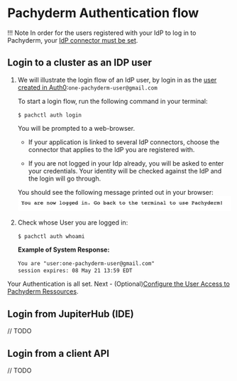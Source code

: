 # Pachyderm Authentication flow

!!! Note
      In order for the users registered with your IdP to log in to Pachyderm,
      your [IdP connector must be set](./idp-dex.md).

## Login to a cluster as an IDP user
1. We will illustrate the login flow of an IdP user, 
by login in as the [user created in Auth0](./idp-dex/#1-register-a-pachyderm-application-with-auth0):`one-pachyderm-user@gmail.com`

      To start a login flow, run the following command in your terminal:

      ```shell
      $ pachctl auth login
      ```

      You will be prompted to a web-browser. 

      - If your application is linked to several IdP connectors, 
      choose the connector that applies to the IdP you are registered with.

      - If you are not logged in your Idp already, you will be asked to enter your credentials. Your identity will be checked against the IdP and the login will go through.

      You should see the following message printed out in your browser:
      ![Login Success](../images/auth0-login-success.png)

1. Check whose User you are logged in:

      ```shell
      $ pachctl auth whoami
      ```

      **Example of System Response:**

      ```shell
      You are "user:one-pachyderm-user@gmail.com"
      session expires: 08 May 21 13:59 EDT
      ```

Your Authentication is all set. 
Next - (Optional)[Configure the User Access to Pachyderm Ressources](../authorization/role-binding.md).

## Login from JupiterHub (IDE)
// TODO

## Login from a client API
// TODO


